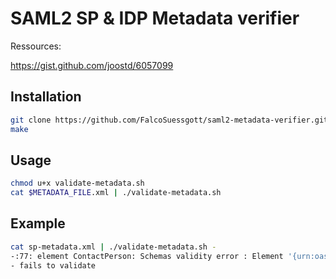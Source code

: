 # SAML2 SP & IDP Metadata verifier
Ressources:

https://gist.github.com/joostd/6057099


## Installation
```bash
git clone https://github.com/FalcoSuessgott/saml2-metadata-verifier.git
make
```

## Usage
```bash
chmod u+x validate-metadata.sh
cat $METADATA_FILE.xml | ./validate-metadata.sh
```

## Example
```bash
cat sp-metadata.xml | ./validate-metadata.sh -
-:77: element ContactPerson: Schemas validity error : Element '{urn:oasis:names:tc:SAML:2.0:metadata}ContactPerson', attribute 'contactType': [facet 'enumeration'] The value 'developer' is not an element of the set {'technical', 'support', 'administrative', 'billing', 'other'}.
- fails to validate
```